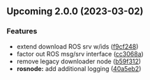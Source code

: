 ## Upcoming 2.0.0<a name="2.0.0"></a> (2023-03-02)

### Features

- extend download ROS srv w/ids ([f9cf248](https://github.com/balandbal/deprag_screw_results/commit/f9cf2482a6edc00003617a0bb1c128a8d9cc3892))
- factor out ROS msg/srv interface ([cc3068a](https://github.com/balandbal/deprag_screw_results/commit/cc3068a2a53d264f62e3d538901e26a13f8f140b))
- remove legacy downloader node ([b59f312](https://github.com/balandbal/deprag_screw_results/commit/b59f312811e29f6d4a4012738e0a76931fb60f84))
- **rosnode:** add additional logging ([40a5eb2](https://github.com/balandbal/deprag_screw_results/commit/40a5eb238f293cec7b394d3d9d29ea2957dcfcf2))
